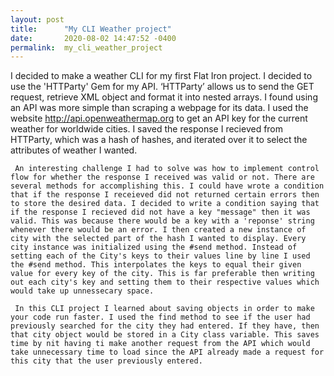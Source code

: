 ```yaml
---
layout: post
title:      "My CLI Weather project"
date:       2020-08-02 14:47:52 -0400
permalink:  my_cli_weather_project
---
```


[](http://)[](http://)
   I decided to make a weather CLI for my first Flat Iron project. I decided to use the 'HTTParty' Gem for my API.  ‘HTTParty’ allows us to send the GET request, retrieve XML object and format it into nested arrays. I found using an API was more simple than scraping a webpage for its data. I used the website http://api.openweathermap.org to get an API key for the current weather for worldwide cities. I saved the response I recieved from HTTParty, which was a hash of hashes, and iterated over it to select the attributes of weather I wanted. 
	 
	 An interesting challenge I had to solve was how to implement control flow for whether the response I received was valid or not. There are several methods for accomplishing this. I could have wrote a condition that if the response I receieved did not returned certain errors then to store the desired data. I decided to write a condition saying that if the response I recieved did not have a key "message" then it was valid. This was because there would be a key with a 'reponse' string whenever there would be an error. I then created a new instance of city with the selected part of the hash I wanted to display. Every city instance was initialized using the #send method. Instead of setting each of the City's keys to their values line by line I used the #send method. This interpolates the keys to equal their given value for every key of the city. This is far preferable then writing out each city's key and setting them to their respective values which would take up unnessecary space. 
	 
	 In this CLI project I learned about saving objects in order to make your code run faster. I used the find method to see if the user had previously searched for the city they had entered. If they have, then that city object would be stored in a City class variable. This saves time by nit having ti make another request from the API which would take unnecessary time to load since the API already made a request for this city that the user previously entered. 
	  
